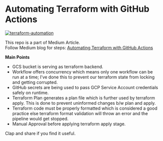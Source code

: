 # Automating Terraform with GitHub Actions

[![terraform-automation](https://github.com/r4rohan/terraform-with-cicd/actions/workflows/terraform.yml/badge.svg?branch=main)](https://github.com/r4rohan/terraform-with-cicd/actions/workflows/terraform.yml)

This repo is a part of Medium Article. <br>
Follow Medium blog for steps: [Automating Terraform with GitHub Actions](https://rohankalhans.medium.com/automating-terraform-with-github-actions-5b3aac5abea7)

**Main Points**
* GCS bucket is serving as terraform backend.
* Workflow offers concurrency which means only one workflow can be run at a time; I’ve done this to prevent our terraform state from locking and getting corrupted.
* GitHub secrets are being used to pass GCP Service Account credentials safely on runtime.
* Terraform Plan generates a plan file which is further used by terraform apply. This is done to prevent uninformed changes b/w plan and apply.
* Terraform code must be properly formatted which is considered a good practice else terraform format validation will throw an error and the pipeline would get stopped.
* Manual Approval before applying terraform apply stage.

Clap and share if you find it useful.

